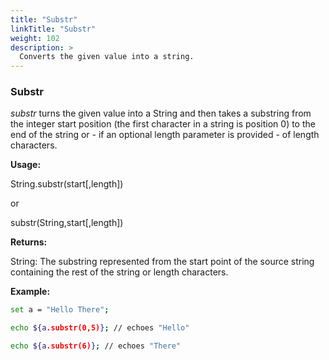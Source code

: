 ```yaml
---
title: "Substr"
linkTitle: "Substr"
weight: 102
description: >
  Converts the given value into a string.
---
```


### Substr

_substr_ turns the given value into a String and then takes a substring from the integer start position (the first character in a string is position 0) to the end of the string or - if an optional length parameter is provided - of length characters.

**Usage:**

String.substr(start[,length])

or

substr(String,start[,length])

**Returns:**

String: The substring represented from the start point of the source string containing the rest of the string or length characters.

**Example:**
```bash
set a = "Hello There";

echo ${a.substr(0,5)}; // echoes "Hello"

echo ${a.substr(6)}; // echoes "There"
```